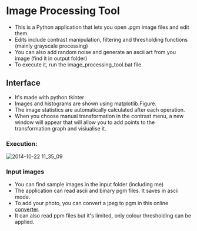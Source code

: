 # Image Processing Tool 

- This is a Python application that lets you open .pgm image files and edit them.
- Edits include contrast manipulation, filtering and thresholding functions (mainly grayscale processing)
- You can also add random noise and generate an ascii art from you image (find it in output folder)
- To execute it, run the image_processing_tool.bat file.

## Interface
- It's made with python tkinter
- Images and histograms are shown using matplotlib.Figure.
- The image statistics are automatically calculated after each operation.
- When you choose manual transformation in the contrast menu, a new window will appear that will allow you to add points to the transformation graph and visiualise it.

### Execution:
![2014-10-22 11_35_09](https://media1.giphy.com/media/3lRoMhENgQhoWJ8MfJ/giphy.gif?cid=790b7611fd80a93158743023960bfac43c7088f922f64f92&rid=giphy.gif&ct=g)

### Input images
- You can find sample images in the input folder (including me)
- The application can read ascii and binary pgm files. It saves in ascii mode.
- To add your photo, you can convert a jpeg to pgm in this online [converter](https://convertio.co/fr/jpg-pgm/).
- It can also read ppm files but it's limited, only colour thresholding can be applied.


